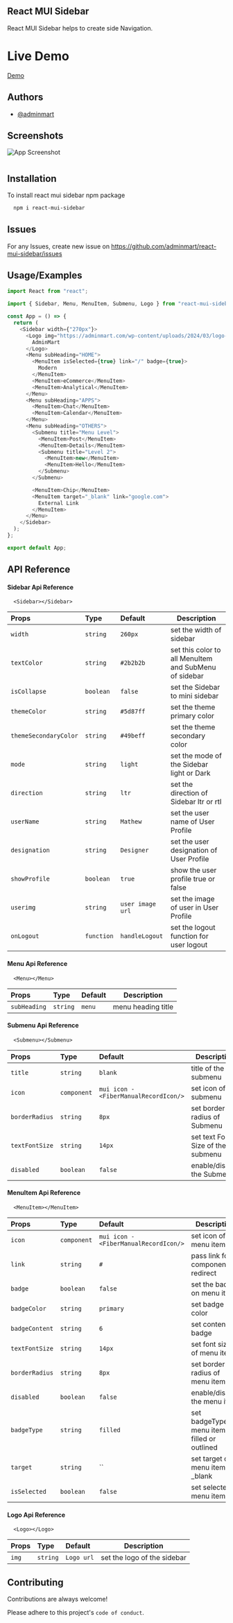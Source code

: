 ## React MUI Sidebar

React MUI Sidebar helps to create side Navigation.

# Live Demo

[Demo](https://react-mui-sidebar.vercel.app)

## Authors

- [@adminmart](https://adminmart.com)

## Screenshots

![App Screenshot](https://adminmart.com/wp-content/uploads/2024/03/mui-sidebar-demo-image.jpg)

#

## Installation

To install react mui sidebar npm package

```bash
  npm i react-mui-sidebar
```

## Issues

For any Issues, create new issue on https://github.com/adminmart/react-mui-sidebar/issues

## Usage/Examples

```javascript
import React from "react";

import { Sidebar, Menu, MenuItem, Submenu, Logo } from "react-mui-sidebar";

const App = () => {
  return (
    <Sidebar width={"270px"}>
      <Logo img="https://adminmart.com/wp-content/uploads/2024/03/logo-admin-mart-news.png">
        AdminMart
      </Logo>
      <Menu subHeading="HOME">
        <MenuItem isSelected={true} link="/" badge={true}>
          Modern
        </MenuItem>
        <MenuItem>eCommerce</MenuItem>
        <MenuItem>Analytical</MenuItem>
      </Menu>
      <Menu subHeading="APPS">
        <MenuItem>Chat</MenuItem>
        <MenuItem>Calendar</MenuItem>
      </Menu>
      <Menu subHeading="OTHERS">
        <Submenu title="Menu Level">
          <MenuItem>Post</MenuItem>
          <MenuItem>Details</MenuItem>
          <Submenu title="Level 2">
            <MenuItem>new</MenuItem>
            <MenuItem>Hello</MenuItem>
          </Submenu>
        </Submenu>

        <MenuItem>Chip</MenuItem>
        <MenuItem target="_blank" link="google.com">
          External Link
        </MenuItem>
      </Menu>
    </Sidebar>
  );
};

export default App;
```

## API Reference

#### Sidebar Api Reference

```http
  <Sidebar></Sidebar>
```

| Props                 | Type      | Default          | Description                                           |
| :-------------------- | :-------- | :--------------- | ----------------------------------------------------- |
| `width`               | `string`  | `260px`          | set the width of sidebar                              |
| `textColor`           | `string`  | `#2b2b2b`        | set this color to all MenuItem and SubMenu of sidebar |
| `isCollapse`          | `boolean` | `false`          | set the Sidebar to mini sidebar                       |
| `themeColor`          | `string`  | `#5d87ff`        | set the theme primary color                           |
| `themeSecondaryColor` | `string`  | `#49beff`        | set the theme secondary color                         |
| `mode`                | `string`  | `light`          | set the mode of the Sidebar light or Dark             |
| `direction`           | `string`  | `ltr`            | set the direction of Sidebar ltr or rtl               |
| `userName`            | `string`  | `Mathew`         | set the user name of User Profile                     |
| `designation`         | `string`  | `Designer`       | set the user designation of User Profile              |
| `showProfile`         | `boolean` | `true`           | show the user profile true or false                   |
| `userimg`             | `string`  | `user image url` | set the image of user in User Profile                 |
| `onLogout`            | `function`| `handleLogout`   | set the logout function for user logout               |

#### Menu Api Reference

```http
  <Menu></Menu>
```

| Props        | Type     | Default | Description        |
| :----------- | :------- | :------ | ------------------ |
| `subHeading` | `string` | `menu`  | menu heading title |

#### Submenu Api Reference

```http
  <Submenu></Submenu>
```

| Props          | Type        | Default                               | Description                       |
| :------------- | :---------- | :------------------------------------ | --------------------------------- |
| `title`        | `string`    | `blank`                               | title of the submenu              |
| `icon`         | `component` | `mui icon - <FiberManualRecordIcon/>` | set icon of submenu               |
| `borderRadius` | `string`    | `8px`                                 | set border radius of Submenu      |
| `textFontSize` | `string`    | `14px`                                | set text Font Size of the submenu |
| `disabled`     | `boolean`   | `false`                               | enable/disable the Submenu        |

#### MenuItem Api Reference

```http
  <MenuItem></MenuItem>
```

| Props          | Type        | Default                               | Description                                   |
| :------------- | :---------- | :------------------------------------ | --------------------------------------------- |
| `icon`         | `component` | `mui icon - <FiberManualRecordIcon/>` | set icon of menu item                         |
| `link`         | `string`    | `#`                                   | pass link for component to redirect           |
| `badge`        | `boolean`   | `false`                               | set the badge on menu items                   |
| `badgeColor`   | `string`    | `primary`                             | set badge color                               |
| `badgeContent` | `string`    | `6`                                   | set content on badge                          |
| `textFontSize` | `string`    | `14px`                                | set font size of menu item                    |
| `borderRadius` | `string`    | `8px`                                 | set border radius of menu item                |
| `disabled`     | `boolean`   | `false`                               | enable/disable the menu item                  |
| `badgeType`    | `string`    | `filled`                              | set badgeType of menu item filled or outlined |
| `target`       | `string`    | ``                                    | set target of menu item \_blank               |
| `isSelected`   | `boolean`   | `false`                               | set selected menu item                        |

#### Logo Api Reference

```http
  <Logo></Logo>
```

| Props | Type     | Default    | Description                 |
| :---- | :------- | :--------- | --------------------------- |
| `img` | `string` | `Logo url` | set the logo of the sidebar |

## Contributing

Contributions are always welcome!

Please adhere to this project's `code of conduct`.
